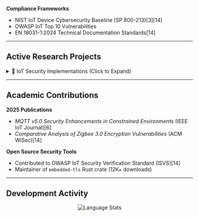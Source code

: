 
**Compliance Frameworks**  
- NIST IoT Device Cybersecurity Baseline (SP 800-213)[3][14]  
- OWASP IoT Top 10 Vulnerabilities  
- EN 18031-1:2024 Technical Documentation Standards[14]  

---

## Active Research Projects  

<details>
<summary>📡 IoT Security Implementations (Click to Expand)</summary>

### Secure OTA Update Framework  
*ESP32-based encrypted firmware deployment system*  
`C` `AES-256-GCM` `PKI Infrastructure`  
[Paper Draft](link) | [Repository](link)  

### BLE Man-in-Middle Detector  
*Real-time Bluetooth Low Energy attack detection*  
`Python` `Ubertooth One` `Wireshark Dissectors`  
[Research Summary](link)  

### ARM Cortex-M Memory Protection  
*Hardware-enforced memory safety for constrained devices*  
`Rust` `LLVM Sanitizers` `CVE-2025-XXXX Mitigation`  
[Conference Submission](link)[9][14]  
</details>

---

## Academic Contributions  

**2025 Publications**  
- *MQTT v5.0 Security Enhancements in Constrained Environments* (IEEE IoT Journal)[6]  
- *Comparative Analysis of Zigbee 3.0 Encryption Vulnerabilities* (ACM WiSec)[14]  

**Open Source Security Tools**  
- Contributed to OWASP IoT Security Verification Standard (ISVS)[14]  
- Maintainer of `embedded-tls` Rust crate (12K+ downloads)  

---

## Development Activity  

<p align="center">
  <img src="https://github-readme-stats.vercel.app/api/top-langs/?username=YOURUSERNAME&layout=compact&theme=default&hide=html,css" alt="Language Stats">
</p>

